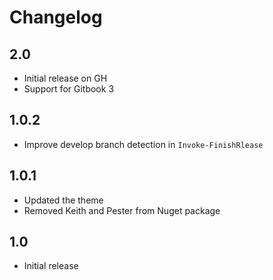 # Changelog

## 2.0

* Initial release on GH
* Support for Gitbook 3

## 1.0.2

* Improve develop branch detection in `Invoke-FinishRlease`

## 1.0.1

* Updated the theme
* Removed Keith and Pester from Nuget package

## 1.0

* Initial release
